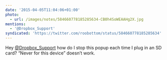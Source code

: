 ```yaml
---
date: '2015-04-05T11:04:06+01:00'
photo:
  - url: /images/notes/584660778185285634-CB0h4SoWEAAHg2X.jpg
mentions:
  - '@Dropbox_Support'
syndicated: 'https://twitter.com/roobottom/status/584660778185285634'
---
```

Hey [@Dropbox_Support](https://twitter.com/@Dropbox_Support) how do I stop this popup each time I plug in an SD card? “Never for this device” doesn’t work. 
